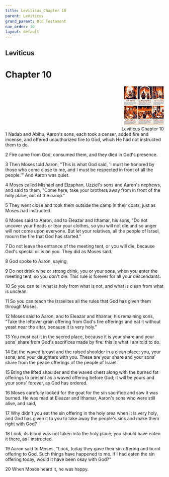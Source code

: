 ```yaml
---
title: Leviticus Chapter 10
parent: Leviticus
grand_parent: Old Testament
nav_order: 10
layout: default
---
```


## Leviticus

# Chapter 10

<div style="clear: both; text-align: right;">
    <img src="/assets/Image/Leviticus/500/10.jpg" alt="Leviticus Chapter 10" class="chapter-image" style="max-width: 25%; height: auto;"/>
    <figcaption style="font-size: 14px;">Leviticus Chapter 10</figcaption>
</div>
1 Nadab and Abihu, Aaron's sons, each took a censer, added fire and incense, and offered unauthorized fire to God, which He had not instructed them to do.

2 Fire came from God, consumed them, and they died in God's presence.

3 Then Moses told Aaron, "This is what God said, 'I must be honored by those who come close to me, and I must be respected in front of all the people.'" And Aaron was quiet.

4 Moses called Mishael and Elzaphan, Uzziel's sons and Aaron's nephews, and said to them, "Come here, take your brothers away from in front of the holy place, out of the camp."

5 They went close and took them outside the camp in their coats, just as Moses had instructed.

6 Moses said to Aaron, and to Eleazar and Ithamar, his sons, "Do not uncover your heads or tear your clothes, so you will not die and so anger will not come upon everyone. But let your relatives, all the people of Israel, mourn the fire that God has started."

7 Do not leave the entrance of the meeting tent, or you will die, because God's special oil is on you. They did as Moses said.

8 God spoke to Aaron, saying,

9 Do not drink wine or strong drink, you or your sons, when you enter the meeting tent, so you don't die. This rule is forever for all your descendants.

10 So you can tell what is holy from what is not, and what is clean from what is unclean.

11 So you can teach the Israelites all the rules that God has given them through Moses.

12 Moses said to Aaron, and to Eleazar and Ithamar, his remaining sons, "Take the leftover grain offering from God's fire offerings and eat it without yeast near the altar, because it is very holy."

13 You must eat it in the sacred place, because it is your share and your sons' share from God's sacrifices made by fire: this is what I am told to do.

14 Eat the waved breast and the raised shoulder in a clean place; you, your sons, and your daughters with you. These are your share and your sons' share from the peace offerings of the people of Israel.

15 Bring the lifted shoulder and the waved chest along with the burned fat offerings to present as a waved offering before God; it will be yours and your sons' forever, as God has ordered.

16 Moses carefully looked for the goat for the sin sacrifice and saw it was burned. He was mad at Eleazar and Ithamar, Aaron's sons who were still alive, and said,

17 Why didn't you eat the sin offering in the holy area when it is very holy, and God has given it to you to take away the people's sins and make them right with God?

18 Look, its blood was not taken into the holy place; you should have eaten it there, as I instructed.

19 Aaron said to Moses, "Look, today they gave their sin offering and burnt offering to God. Such things have happened to me. If I had eaten the sin offering today, would it have been okay with God?"

20 When Moses heard it, he was happy.


